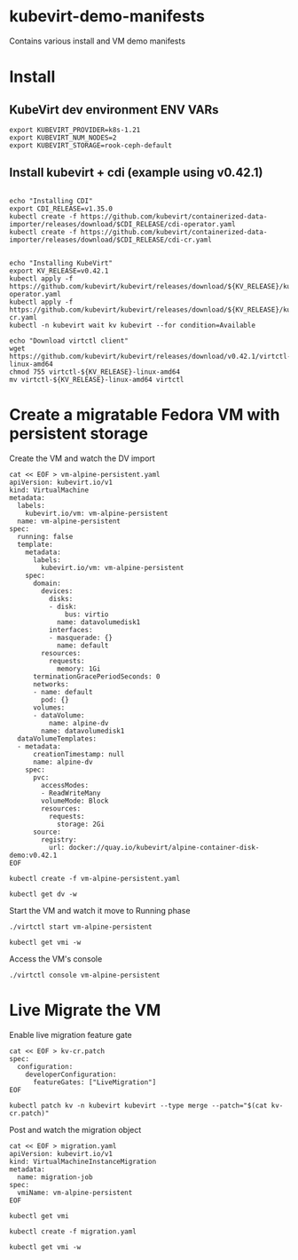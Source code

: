# kubevirt-demo-manifests

Contains various install and VM demo manifests

# Install

## KubeVirt dev environment ENV VARs

```
export KUBEVIRT_PROVIDER=k8s-1.21
export KUBEVIRT_NUM_NODES=2
export KUBEVIRT_STORAGE=rook-ceph-default
```

## Install kubevirt + cdi (example using v0.42.1)

```

echo "Installing CDI"
export CDI_RELEASE=v1.35.0
kubectl create -f https://github.com/kubevirt/containerized-data-importer/releases/download/$CDI_RELEASE/cdi-operator.yaml
kubectl create -f https://github.com/kubevirt/containerized-data-importer/releases/download/$CDI_RELEASE/cdi-cr.yaml


echo "Installing KubeVirt"
export KV_RELEASE=v0.42.1
kubectl apply -f https://github.com/kubevirt/kubevirt/releases/download/${KV_RELEASE}/kubevirt-operator.yaml
kubectl apply -f https://github.com/kubevirt/kubevirt/releases/download/${KV_RELEASE}/kubevirt-cr.yaml
kubectl -n kubevirt wait kv kubevirt --for condition=Available

echo "Download virtctl client"
wget https://github.com/kubevirt/kubevirt/releases/download/v0.42.1/virtctl-${KV_RELEASE}-linux-amd64
chmod 755 virtctl-${KV_RELEASE}-linux-amd64 
mv virtctl-${KV_RELEASE}-linux-amd64 virtctl

```


# Create a migratable Fedora VM with persistent storage


Create the VM and watch the DV import
```
cat << EOF > vm-alpine-persistent.yaml
apiVersion: kubevirt.io/v1
kind: VirtualMachine
metadata:
  labels:
    kubevirt.io/vm: vm-alpine-persistent
  name: vm-alpine-persistent
spec:
  running: false
  template:
    metadata:
      labels:
        kubevirt.io/vm: vm-alpine-persistent
    spec:
      domain:
        devices:
          disks:
          - disk:
              bus: virtio
            name: datavolumedisk1
          interfaces:
          - masquerade: {}
            name: default
        resources:
          requests:
            memory: 1Gi
      terminationGracePeriodSeconds: 0
      networks:
      - name: default
        pod: {}
      volumes:
      - dataVolume:
          name: alpine-dv
        name: datavolumedisk1
  dataVolumeTemplates:
  - metadata:
      creationTimestamp: null
      name: alpine-dv
    spec:
      pvc:
        accessModes:
        - ReadWriteMany
        volumeMode: Block
        resources:
          requests:
            storage: 2Gi
      source:
        registry:
          url: docker://quay.io/kubevirt/alpine-container-disk-demo:v0.42.1
EOF

kubectl create -f vm-alpine-persistent.yaml

kubectl get dv -w
```

Start the VM and watch it move to Running phase

```
./virtctl start vm-alpine-persistent

kubectl get vmi -w

```

Access the VM's console
```
./virtctl console vm-alpine-persistent
```

# Live Migrate the VM

Enable live migration feature gate

```
cat << EOF > kv-cr.patch
spec:
  configuration:
    developerConfiguration:
      featureGates: ["LiveMigration"]
EOF

kubectl patch kv -n kubevirt kubevirt --type merge --patch="$(cat kv-cr.patch)"

```


Post and watch the migration object
```
cat << EOF > migration.yaml
apiVersion: kubevirt.io/v1
kind: VirtualMachineInstanceMigration
metadata:
  name: migration-job
spec:
  vmiName: vm-alpine-persistent
EOF

kubectl get vmi

kubectl create -f migration.yaml

kubectl get vmi -w
```
